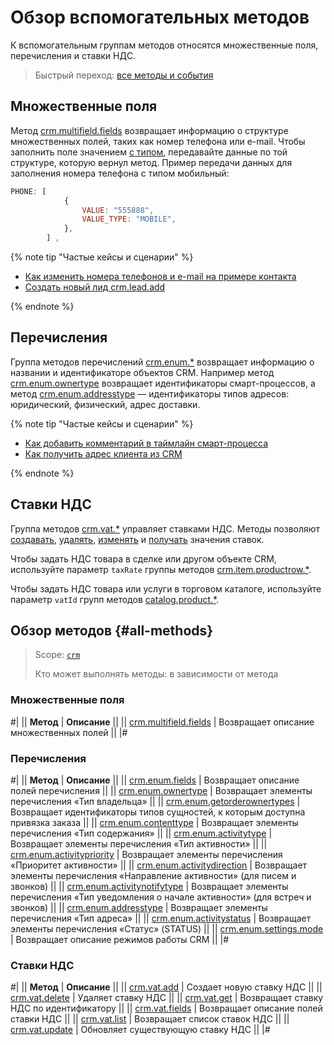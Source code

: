 # Обзор вспомогательных методов

К вспомогательным группам методов относятся множественные поля, перечисления и ставки НДС. 

> Быстрый переход: [все методы и события](#all-methods) 

## Множественные поля

Метод [crm.multifield.fields](./multifield/crm-multifield-fields.md) возвращает информацию о структуре множественных полей, таких как номер телефона или e-mail. Чтобы заполнить поле значением [с типом](../data-types.md#crm_multifield), передавайте данные по той структуре, которую вернул метод. 
Пример передачи данных для заполнения номера телефона с типом мобильный:

```js
PHONE: [
            { 
                VALUE: "555888",
                VALUE_TYPE: "MOBILE",
            },
        ] ,
```

{% note tip "Частые кейсы и сценарии" %}

- [Как изменить номера телефонов и e-mail на примере контакта](../../../tutorials/crm/how-to-edit-crm-objects/how-to-change-email-or-phone.md)
- [Создать новый лид crm.lead.add](../leads/crm-lead-add.md)

{% endnote %}

## Перечисления

Группа методов перечислений [crm.enum.*](./enum/index.md) возвращает информацию о названии и идентификаторе объектов CRM. Например метод [crm.enum.ownertype](./enum/crm-enum-owner-type.md) возвращает идентификаторы смарт-процессов, а метод [crm.enum.addresstype](./enum/crm-enum-address-type.md) — идентификаторы типов адресов: юридический, физический, адрес доставки. 

{% note tip "Частые кейсы и сценарии" %}

- [Как добавить комментарий в таймлайн смарт-процесса](../../../tutorials/crm/how-to-add-crm-objects/how-to-add-comment-to-spa.md)
- [Как получить адрес клиента из CRM](../../../tutorials/crm/how-to-get-lists/how-to-get-address.md)

{% endnote %}

## Ставки НДС 

Группа методов [crm.vat.*](./vat/index.md) управляет ставками НДС. Методы позволяют [создавать](./vat/crm-vat-add.md), [удалять](./vat/crm-vat-delete.md), [изменять](./vat/crm-vat-update.md) и [получать](./vat/crm-vat-list.md) значения ставок. 

Чтобы задать НДС товара в сделке или другом объекте CRM, используйте параметр `taxRate` группы методов  [crm.item.productrow.*](../universal/product-rows/index.md). 

Чтобы задать НДС товара или услуги в торговом каталоге, используйте параметр `vatId` групп методов [catalog.product.*](../../catalog/product/index.md). 

## Обзор методов {#all-methods}

> Scope: [`crm`](../../scopes/permissions.md)
>
> Кто может выполнять методы: в зависимости от метода

### Множественные поля

#|
|| **Метод** | **Описание** ||
|| [crm.multifield.fields](./multifield/crm-multifield-fields.md) | Возвращает описание множественных полей ||
|#

### Перечисления

#|
|| **Метод** | **Описание** ||
|| [crm.enum.fields](./enum/crm-enum-fields.md) | Возвращает описание полей перечисления ||
|| [crm.enum.ownertype](./enum/crm-enum-owner-type.md) | Возвращает элементы перечисления «Тип владельца» ||
|| [crm.enum.getorderownertypes](./enum/crm-enum-get-order-owner-types.md) | Возвращает идентификаторы типов сущностей, к которым доступна привязка заказа ||
|| [crm.enum.contenttype](./enum/crm-enum-content-type.md) | Возвращает элементы перечисления «Тип содержания» ||
|| [crm.enum.activitytype](./enum/crm-enum-activity-type.md) | Возвращает элементы перечисления «Тип активности» ||
|| [crm.enum.activitypriority](./enum/crm-enum-activity-priority.md) | Возвращает элементы перечисления «Приоритет активности» ||
|| [crm.enum.activitydirection](./enum/crm-enum-activity-direction.md) | Возвращает элементы перечисления «Направление активности» (для писем и звонков) ||
|| [crm.enum.activitynotifytype](./enum/crm-enum-activity-notify-type.md) | Возвращает элементы перечисления «Тип уведомления о начале активности» (для встреч и звонков) ||
|| [crm.enum.addresstype](./enum/crm-enum-address-type.md) | Возвращает элементы перечисления «Тип адреса» ||
|| [crm.enum.activitystatus](./enum/crm-enum-activity-status.md) | Возвращает элементы перечисления «Статус» (STATUS) ||
|| [crm.enum.settings.mode](./enum/crm-enum-settings-mode.md) | Возвращает описание режимов работы CRM ||
|#

### Ставки НДС

#|
|| **Метод** | **Описание** ||
|| [crm.vat.add](./vat/crm-vat-add.md) | Создает новую ставку НДС ||
|| [crm.vat.delete](./vat/crm-vat-delete.md) | Удаляет ставку НДС ||
|| [crm.vat.get](./vat/crm-vat-get.md) | Возвращает ставку НДС по идентификатору ||
|| [crm.vat.fields](./vat/crm-vat-fields.md) | Возвращает описание полей ставки НДС ||
|| [crm.vat.list](./vat/crm-vat-list.md) | Возвращает список ставок НДС ||
|| [crm.vat.update](./vat/crm-vat-update.md) | Обновляет существующую ставку НДС ||
|#
